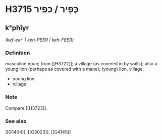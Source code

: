 # H3715 כְּפִיר / כפיר

## kᵉphîyr

_(kef-eer' | keh-PEER | keh-FEER)_

### Definition

masculine noun; from [[H3722]]; a village (as covered in by walls); also a young lion (perhaps as covered with a mane); (young) lion, village.

- young lion
- village


### Note

Compare [[H3723]].

### See also

[[G1404]], [[G3023]], [[G4145]]

